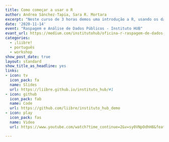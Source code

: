```yaml
---
title: Como começar a usar o R
author: Andrea Sánchez-Tapia, Sara R. Mortara
excerpt: "Neste curso de 3 horas demos uma introdução a R, usando os dados sobre SARS-Cov-2 no estado do Amapá"
date: '2020-11-14'
event: "Raspagem e Análise de Dados Públicos - Instituto HUB"
evant_url: https://medium.com/institutohub/oficina-r-raspagem-de-dados-p%C3%BAblicos-4-%C2%BA-edi%C3%A7%C3%A3o-2020-58d12d24b383
categories:
  - ¡liibre!
  - português
  - workshop
show_post_date: true
layout: standard
show_title_as_headline: yes
links:
- icon: tv
  icon_pack: fa
  name: Slides
  url: https://liibre.github.io/instituto_hub/#1
- icon: github
  icon_pack: fab
  name: Code
  url: https://github.com/liibre/instituto_hub_demo
- icon: play
  icon_pack: fas
  name: Video
  url: https://www.youtube.com/watch?time_continue=2&v=sy0VNpOdhH8&feature=emb_logo

---
```



